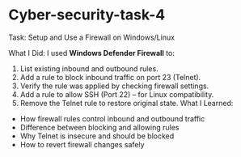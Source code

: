 # Cyber-security-task-4

Task: Setup and Use a Firewall on Windows/Linux

What I Did:
I used **Windows Defender Firewall** to:
1. List existing inbound and outbound rules.
2. Add a rule to block inbound traffic on port 23 (Telnet).
3. Verify the rule was applied by checking firewall settings.
4. Add a rule to allow SSH (Port 22) – for Linux compatibility.
5. Remove the Telnet rule to restore original state.
What I Learned:
- How firewall rules control inbound and outbound traffic
- Difference between blocking and allowing rules
- Why Telnet is insecure and should be blocked
- How to revert firewall changes safely
